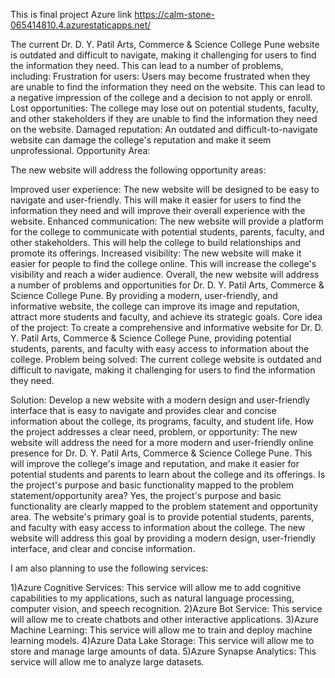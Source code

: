 This is 
final project 
Azure link https://calm-stone-065414810.4.azurestaticapps.net/

The current Dr. D. Y. Patil Arts, Commerce & Science College Pune website is outdated and difficult to navigate, making it challenging for users to find the information they need. This can lead to a number of problems, including:
Frustration for users: Users may become frustrated when they are unable to find the information they need on the website. This can lead to a negative impression of the college and a decision to not apply or enroll.
Lost opportunities: The college may lose out on potential students, faculty, and other stakeholders if they are unable to find the information they need on the website.
Damaged reputation: An outdated and difficult-to-navigate website can damage the college's reputation and make it seem unprofessional.
Opportunity Area:

The new website will address the following opportunity areas:

Improved user experience: The new website will be designed to be easy to navigate and user-friendly. This will make it easier for users to find the information they need and will improve their overall experience with the website.
Enhanced communication: The new website will provide a platform for the college to communicate with potential students, parents, faculty, and other stakeholders. This will help the college to build relationships and promote its offerings.
Increased visibility: The new website will make it easier for people to find the college online. This will increase the college's visibility and reach a wider audience.
Overall, the new website will address a number of problems and opportunities for Dr. D. Y. Patil Arts, Commerce & Science College Pune. By providing a modern, user-friendly, and informative website, the college can improve its image and reputation, attract more students and faculty, and achieve its strategic goals.
Core idea of the project:
To create a comprehensive and informative website for Dr. D. Y. Patil Arts, Commerce & Science College Pune, providing potential students, parents, and faculty with easy access to information about the college.
Problem being solved:
The current college website is outdated and difficult to navigate, making it challenging for users to find the information they need.

Solution:
Develop a new website with a modern design and user-friendly interface that is easy to navigate and provides clear and concise information about the college, its programs, faculty, and student life.
How the project addresses a clear need, problem, or opportunity:
The new website will address the need for a more modern and user-friendly online presence for Dr. D. Y. Patil Arts, Commerce & Science College Pune. This will improve the college's image and reputation, and make it easier for potential students and parents to learn about the college and its offerings.
Is the project's purpose and basic functionality mapped to the problem statement/opportunity area?
Yes, the project's purpose and basic functionality are clearly mapped to the problem statement and opportunity area. The website's primary goal is to provide potential students, parents, and faculty with easy access to information about the college. The new website will address this goal by providing a modern design, user-friendly interface, and clear and concise information.

I am also planning to use the following services:

1)Azure Cognitive Services: This service will allow me to add cognitive capabilities to my applications, such as natural language processing, computer vision, and speech recognition.
2)Azure Bot Service: This service will allow me to create chatbots and other interactive applications.
3)Azure Machine Learning: This service will allow me to train and deploy machine learning models.
4)Azure Data Lake Storage: This service will allow me to store and manage large amounts of data.
5)Azure Synapse Analytics: This service will allow me to analyze large datasets.
